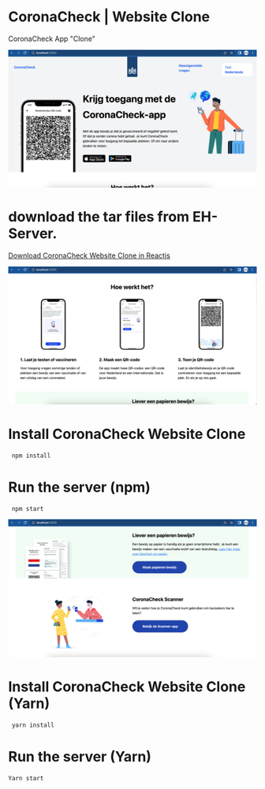 # CoronaCheck | Website Clone
CoronaCheck App "Clone"


![Screenshot](https://raw.githubusercontent.com/EricksonAtHome/coronacheck/main/Screenshot-2023-06-09.png "Screenshot")


# download the tar files from EH-Server.
[Download CoronaCheck Website Clone in Reactjs ](local-80.git.ericksonathome.com/coronacheck/cck.tar.gz)


![Screenshot](https://raw.githubusercontent.com/EricksonAtHome/coronacheck/main/Screenshot-2023-06-09-17-56.png "Screenshot")



# Install CoronaCheck Website Clone
```
 npm install
```

# Run the server (npm)
```
 npm start
```


![Screenshot](https://raw.githubusercontent.com/EricksonAtHome/coronacheck/main/Screenshot-2023-06-09-17.png "Screenshot")


# Install CoronaCheck Website Clone (Yarn)
```
 yarn install
```

# Run the server (Yarn)
```
Yarn start 
```
